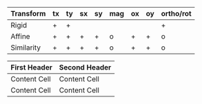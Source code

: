 | Transform  | tx | ty | sx | sy | mag | ox | oy | ortho/rot |
| ---------- | --- | --- | --- | --- | --- | --- | --- | --- |
| Rigid      | +  | +  |    |    |     |    |    | +         |
| Affine     | +  | +  | +  | +  | o   | +  | +  | o         |
| Similarity | +  | +  | +  | +  | o   | +  | +  | o         |


| First Header  | Second Header |
| ------------- | ------------- |
| Content Cell  | Content Cell  |
| Content Cell  | Content Cell  |
